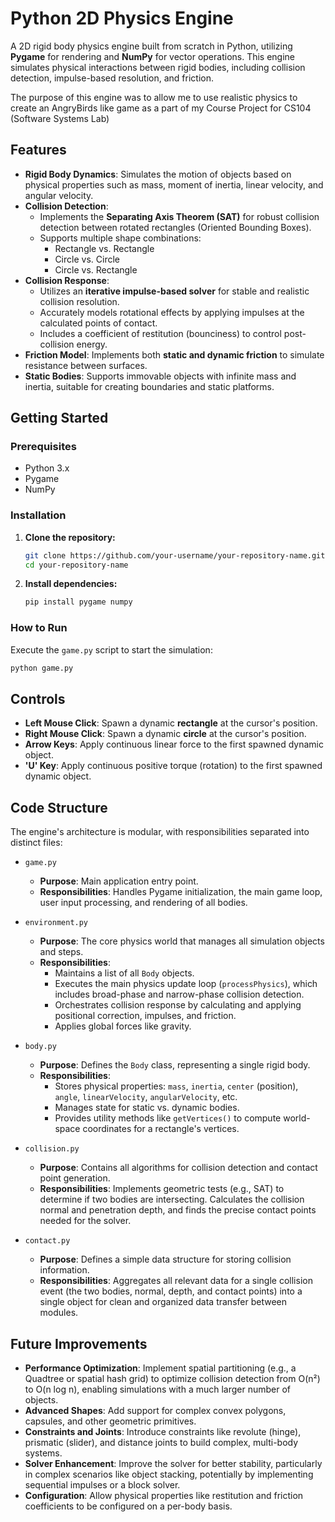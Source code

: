 
# Python 2D Physics Engine

A 2D rigid body physics engine built from scratch in Python, utilizing **Pygame** for rendering and **NumPy** for vector operations. This engine simulates physical interactions between rigid bodies, including collision detection, impulse-based resolution, and friction.

The purpose of this engine was to allow me to use realistic physics to create an AngryBirds like game as a part of my Course Project for CS104 (Software Systems Lab)

## Features

-   **Rigid Body Dynamics**: Simulates the motion of objects based on physical properties such as mass, moment of inertia, linear velocity, and angular velocity.
-   **Collision Detection**:
    -   Implements the **Separating Axis Theorem (SAT)** for robust collision detection between rotated rectangles (Oriented Bounding Boxes).
    -   Supports multiple shape combinations:
        -   Rectangle vs. Rectangle
        -   Circle vs. Circle
        -   Circle vs. Rectangle
-   **Collision Response**:
    -   Utilizes an **iterative impulse-based solver** for stable and realistic collision resolution.
    -   Accurately models rotational effects by applying impulses at the calculated points of contact.
    -   Includes a coefficient of restitution (bounciness) to control post-collision energy.
-   **Friction Model**: Implements both **static and dynamic friction** to simulate resistance between surfaces.
-   **Static Bodies**: Supports immovable objects with infinite mass and inertia, suitable for creating boundaries and static platforms.

## Getting Started

### Prerequisites

-   Python 3.x
-   Pygame
-   NumPy

### Installation

1.  **Clone the repository:**
    ```bash
    git clone https://github.com/your-username/your-repository-name.git
    cd your-repository-name
    ```

2.  **Install dependencies:**
    ```bash
    pip install pygame numpy
    ```

### How to Run

Execute the `game.py` script to start the simulation:

```bash
python game.py
```

## Controls

-   **Left Mouse Click**: Spawn a dynamic **rectangle** at the cursor's position.
-   **Right Mouse Click**: Spawn a dynamic **circle** at the cursor's position.
-   **Arrow Keys**: Apply continuous linear force to the first spawned dynamic object.
-   **'U' Key**: Apply continuous positive torque (rotation) to the first spawned dynamic object.

## Code Structure

The engine's architecture is modular, with responsibilities separated into distinct files:

-   `game.py`
    -   **Purpose**: Main application entry point.
    -   **Responsibilities**: Handles Pygame initialization, the main game loop, user input processing, and rendering of all bodies.

-   `environment.py`
    -   **Purpose**: The core physics world that manages all simulation objects and steps.
    -   **Responsibilities**:
        -   Maintains a list of all `Body` objects.
        -   Executes the main physics update loop (`processPhysics`), which includes broad-phase and narrow-phase collision detection.
        -   Orchestrates collision response by calculating and applying positional correction, impulses, and friction.
        -   Applies global forces like gravity.

-   `body.py`
    -   **Purpose**: Defines the `Body` class, representing a single rigid body.
    -   **Responsibilities**:
        -   Stores physical properties: `mass`, `inertia`, `center` (position), `angle`, `linearVelocity`, `angularVelocity`, etc.
        -   Manages state for static vs. dynamic bodies.
        -   Provides utility methods like `getVertices()` to compute world-space coordinates for a rectangle's vertices.

-   `collision.py`
    -   **Purpose**: Contains all algorithms for collision detection and contact point generation.
    -   **Responsibilities**: Implements geometric tests (e.g., SAT) to determine if two bodies are intersecting. Calculates the collision normal and penetration depth, and finds the precise contact points needed for the solver.

-   `contact.py`
    -   **Purpose**: Defines a simple data structure for storing collision information.
    -   **Responsibilities**: Aggregates all relevant data for a single collision event (the two bodies, normal, depth, and contact points) into a single object for clean and organized data transfer between modules.

## Future Improvements

-   **Performance Optimization**: Implement spatial partitioning (e.g., a Quadtree or spatial hash grid) to optimize collision detection from O(n²) to O(n log n), enabling simulations with a much larger number of objects.
-   **Advanced Shapes**: Add support for complex convex polygons, capsules, and other geometric primitives.
-   **Constraints and Joints**: Introduce constraints like revolute (hinge), prismatic (slider), and distance joints to build complex, multi-body systems.
-   **Solver Enhancement**: Improve the solver for better stability, particularly in complex scenarios like object stacking, potentially by implementing sequential impulses or a block solver.
-   **Configuration**: Allow physical properties like restitution and friction coefficients to be configured on a per-body basis.

